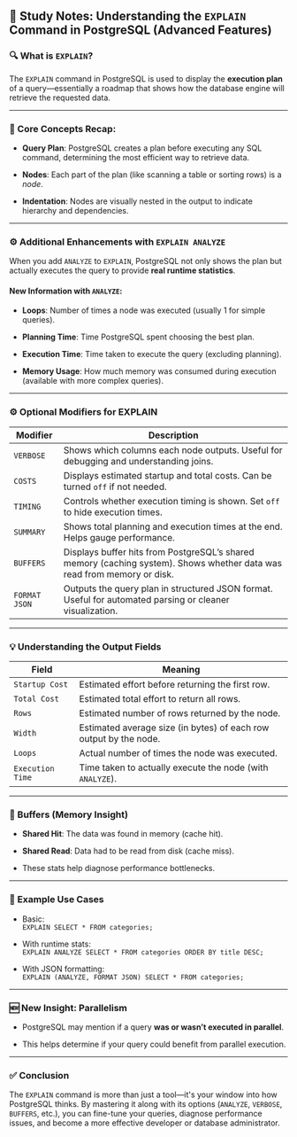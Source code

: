 ## 📘 Study Notes: Understanding the `EXPLAIN` Command in PostgreSQL (Advanced Features)

### 🔍 What is `EXPLAIN`?

The `EXPLAIN` command in PostgreSQL is used to display the **execution plan** of a query—essentially a roadmap that shows how the database engine will retrieve the requested data.

---

### 🧠 Core Concepts Recap:

- **Query Plan**: PostgreSQL creates a plan before executing any SQL command, determining the most efficient way to retrieve data.
    
- **Nodes**: Each part of the plan (like scanning a table or sorting rows) is a _node_.
    
- **Indentation**: Nodes are visually nested in the output to indicate hierarchy and dependencies.
    

---

### ⚙️ Additional Enhancements with `EXPLAIN ANALYZE`

When you add `ANALYZE` to `EXPLAIN`, PostgreSQL not only shows the plan but actually executes the query to provide **real runtime statistics**.

#### New Information with `ANALYZE`:

- **Loops**: Number of times a node was executed (usually 1 for simple queries).
    
- **Planning Time**: Time PostgreSQL spent choosing the best plan.
    
- **Execution Time**: Time taken to execute the query (excluding planning).
    
- **Memory Usage**: How much memory was consumed during execution (available with more complex queries).
    

---

### ⚙️ Optional Modifiers for EXPLAIN

|Modifier|Description|
|---|---|
|`VERBOSE`|Shows which columns each node outputs. Useful for debugging and understanding joins.|
|`COSTS`|Displays estimated startup and total costs. Can be turned `off` if not needed.|
|`TIMING`|Controls whether execution timing is shown. Set `off` to hide execution times.|
|`SUMMARY`|Shows total planning and execution times at the end. Helps gauge performance.|
|`BUFFERS`|Displays buffer hits from PostgreSQL’s shared memory (caching system). Shows whether data was read from memory or disk.|
|`FORMAT JSON`|Outputs the query plan in structured JSON format. Useful for automated parsing or cleaner visualization.|

---

### 💡 Understanding the Output Fields

|Field|Meaning|
|---|---|
|`Startup Cost`|Estimated effort before returning the first row.|
|`Total Cost`|Estimated total effort to return all rows.|
|`Rows`|Estimated number of rows returned by the node.|
|`Width`|Estimated average size (in bytes) of each row output by the node.|
|`Loops`|Actual number of times the node was executed.|
|`Execution Time`|Time taken to actually execute the node (with `ANALYZE`).|

---

### 💾 Buffers (Memory Insight)

- **Shared Hit**: The data was found in memory (cache hit).
    
- **Shared Read**: Data had to be read from disk (cache miss).
    
- These stats help diagnose performance bottlenecks.
    

---

### 🧪 Example Use Cases

- Basic:  
    `EXPLAIN SELECT * FROM categories;`
    
- With runtime stats:  
    `EXPLAIN ANALYZE SELECT * FROM categories ORDER BY title DESC;`
    
- With JSON formatting:  
    `EXPLAIN (ANALYZE, FORMAT JSON) SELECT * FROM categories;`
    

---

### 🆕 New Insight: Parallelism

- PostgreSQL may mention if a query **was or wasn’t executed in parallel**.
    
- This helps determine if your query could benefit from parallel execution.
    

---

### ✅ Conclusion

The `EXPLAIN` command is more than just a tool—it's your window into how PostgreSQL thinks. By mastering it along with its options (`ANALYZE`, `VERBOSE`, `BUFFERS`, etc.), you can fine-tune your queries, diagnose performance issues, and become a more effective developer or database administrator.